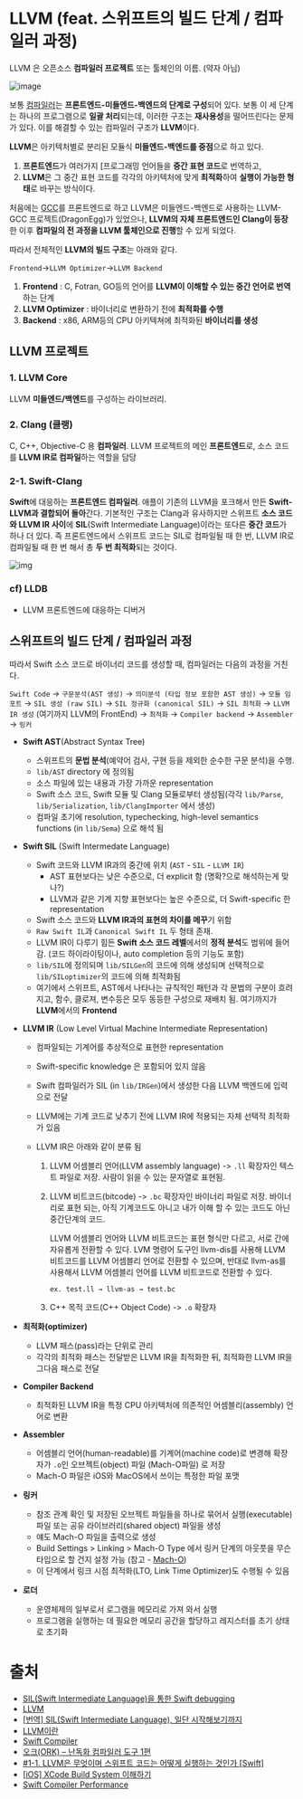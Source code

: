 # LLVM (feat. 스위프트의 빌드 단계 / 컴파일러 과정)

LLVM 은 오픈소스 **컴파일러 프로젝트** 또는 툴체인의 이름. (약자 아님)

![image](https://user-images.githubusercontent.com/20410193/110127199-b10a1c00-7e08-11eb-99ee-30f85ce63246.png)

보통 [컴파일러](https://namu.wiki/w/컴파일러)는 **프론트엔드-미들엔드-백엔드의 단계로 구성**되어 있다. 보통 이 세 단계는 하나의 프로그램으로 **일괄 처리**되는데, 이러한 구조는 **재사용성**을 떨어뜨린다는 문제가 있다. 이를 해결할 수 있는 컴파일러 구조가 **LLVM**이다.

**LLVM**은 아키텍처별로 분리된 모듈식 **미들엔드-백엔드를 중점**으로 하고 있다. 

1. **프론트엔드**가 여러가지 [프로그래밍 언어들을 **중간 표현 코드**로 번역하고,
2. **LLVM**은 그 중간 표현 코드를 각각의 아키텍처에 맞게 **최적화**하여 **실행이 가능한 형태**로 바꾸는 방식이다. 

처음에는 [GCC](https://namu.wiki/w/GCC)를 프론트엔드로 하고 LLVM은 미들엔드-백엔드로 사용하는 LLVM-GCC 프로젝트(DragonEgg)가 있었으나, **LLVM의 자체 프론트엔드인 Clang이 등장**한 이후 **컴파일의 전 과정을 LLVM 툴체인으로 진행**할 수 있게 되었다.

따라서 전체적인 **LLVM의 빌드 구조**는 아래와 같다.

`Frontend`->`LLVM Optimizer`->`LLVM Backend`


1. **Frontend** : C, Fotran, GO등의 언어를 **LLVM이 이해할 수 있는 중간 언어로 번역**하는 단계
2. **LLVM Optimizer** : 바이너리로 변환하기 전에 **최적화를 수행**
3. **Backend** : x86, ARM등의 CPU 아키텍쳐에 최적화된 **바이너리를 생성**



## LLVM 프로젝트

### 1. LLVM Core

LLVM **미들엔드/백엔드**를 구성하는 라이브러리. 

### 2. Clang (클랭)

C, C++, Objective-C 용 **컴파일러**. LLVM 프로젝트의 메인 **프론트엔드**로, 소스 코드를 **LLVM IR로 컴파일**하는 역할을 담당

### 2-1. Swift-Clang

**Swift**에 대응하는 **프론트엔드 컴파일러**. 애플이 기존의 LLVM을 포크해서 만든 **Swift-LLVM과 결합되어 돌아**간다. 기본적인 구조는 Clang과 유사하지만 스위프트 **소스 코드와 LLVM IR 사이**에 **SIL**(Swift Intermediate Language)이라는 또다른 **중간 코드**가 하나 더 있다. 즉 프론트엔드에서 스위프트 코드는 SIL로 컴파일될 때 한 번, LLVM IR로 컴파일될 때 한 번 해서 총 **두 번 최적화**되는 것이다.

![img](https://blog.kakaocdn.net/dn/ZbUmK/btqO6f8YlZo/kWMuzfKIJeXKLnwNOok4k1/img.jpg)

### cf) LLDB

- LLVM 프론트엔드에 대응하는 디버거



## 스위프트의 빌드 단계 / 컴파일러 과정

따라서 Swift 소스 코드로 바이너리 코드를 생성할 때, 컴파일러는 다음의 과정을 거친다.

`Swift Code`  → `구문분석(AST 생성)` → `의미분석 (타입 정보 포함한 AST 생성)` → `모듈 임포트` → `SIL 생성 (raw SIL)` → `SIL 정규화 (canonical SIL)` → `SIL 최적화` → `LLVM IR 생성` (여기까지 LLVM의 FrontEnd) → `최적화` → `Compiler backend` → `Assembler` → `링커`

- **Swift AST**(Abstract Syntax Tree) 

  - 스위프트의 **문법 분석**(예약어 검사, 구현 등을 제외한 순수한 구문 분석)을 수행.
  -  `lib/AST` directory 에 정의됨
  - 소스 파일에 있는 내용과 가장 가까운 representation 
  -  Swift 소스 코드, Swift 모듈 및 Clang 모듈로부터 생성됨(각각 `lib/Parse`, `lib/Serialization`, `lib/ClangImporter` 에서 생성)
  - 컴파일 초기에 resolution, typechecking, high-level semantics functions (in `lib/Sema`) 으로 해석 됨

- **Swift SIL** (Swift Intermedate Language)
  
  - Swift 코드와 LLVM IR과의 중간에 위치 (`AST` - `SIL` - `LLVM IR`)
    - AST 표현보다는 낮은 수준으로, 더 explicit 함 (명확?으로 해석하는게 맞나?)
    - LLVM과 같은 기계 지향 표현보다는 높은 수준으로, 더  Swift-specific 한 representation
  - Swift 소스 코드와 **LLVM IR과의 표현의 차이를 메꾸**기 위함
  - `Raw Swift IL`과 `Canonical Swift IL` 두 형태 존재. 
  - LLVM IR이 다루기 힘든 **Swift 소스 코드 레벨**에서의 **정적 분석**도 범위에 들어감. (코드 하이라이팅이나, auto completion 등의 기능도 포함)
  - `lib/SIL`에 정의되며 `lib/SILGen`의 코드에 의해 생성되며 선택적으로 `lib/SILoptimizer`의 코드에 의해 최적화됨
  - 여기에서 스위프트, AST에서 나타나는 규칙적인 패턴과 각 문법의 구분이 흐려지고, 함수, 클로져, 변수등은 모두 동등한 구성으로 재배치 됨. 여기까지가 **LLVM**에서의 **Frontend**

- **LLVM IR** (Low Level Virtual Machine Intermediate Representation)

  - 컴파일되는 기계어를 추상적으로 표현한 representation
  - Swift-specific knowledge 은 포함되어 있지 않음 
  - Swift 컴파일러가 SIL (in `lib/IRGen`)에서 생성한 다음 LLVM 백엔드에 입력으로 전달
  - LLVM에는 기계 코드로 낮추기 전에 LLVM IR에 적용되는 자체 선택적 최적화가 있음
  - LLVM IR은 아래와 같이 분류 됨

    1. LLVM 어셈블리 언어(LLVM assembly language) -> `.ll` 확장자인 텍스트 파일로 저장. 사람이 읽을 수 있는 문자열로 표현됨.

    2. LLVM 비트코드(bitcode) -> `.bc` 확장자인 바이너리 파일로 저장. 바이너리로 표현 되는, 아직 기계코드도 아니고 내가 이해 할 수 있는 코드도 아닌 중간단계의 코드. 

       LLVM 어셈블리 언어와 LLVM 비트코드는 표현 형식만 다르고, 서로 간에 자유롭게 전환할 수 있다. LVM 명령어 도구인 llvm-dis를 사용해 LLVM 비트코드를 LLVM 어셈블리 언어로 전환할 수 있으며, 반대로 llvm-as를 사용해서 LLVM 어셈블리 언어를 LLVM 비트코드로 전환할 수 있다.

       `ex. test.ll → llvm-as → test.bc`

    3. C++ 목적 코드(C++ Object Code) -> `.o` 확장자

- **최적화(optimizer)**

  - LLVM 패스(pass)라는 단위로 관리
  - 각각의 최적화 패스는 전달받은 LLVM IR을 최적화한 뒤, 최적화한 LLVM IR을 그다음 패스로 전달

- **Compiler Backend**

  - 최적화된 LLVM IR을 특정 CPU 아키텍처에 의존적인 어셈블리(assembly) 언어로 변환

- **Assembler**

  - 어셈블리 언어(human-readable)를 기계어(machine code)로 변경해 확장자가 `.o`인 오브젝트(object) 파일 (Mach-O파일) 로 저장
  - Mach-O 파일은 iOS와 MacOS에서 쓰이는 특정한 파일 포맷

- **링커**

  - 참조 관계 확인 및 저장된 오브젝트 파일들을 하나로 묶어서 실행(executable) 파일 또는 공유 라이브러리(shared object) 파일을 생성
  - 얘도 Mach-O 파일을 출력으로 생성 
  - Build Settings > Linking > Mach-O Type 에서 링커 단계의 아웃풋을 무슨 타입으로 할 건지 설정 가능 (참고 - [Mach-O](https://github.com/sujinnaljin/TIL/blob/master/Swift/Mach-O.md))
  - 이 단계에서 링크 시점 최적화(LTO, Link Time Optimizer)도 수행될 수 있음

- **로더**
  - 운영체제의 일부로서 로그램을 메모리로 가져 와서 실행
  - 프로그램을 실행하는 데 필요한 메모리 공간을 할당하고 레지스터를 초기 상태로 초기화

 




# 출처

- [SIL(Swift Intermediate Language)을 통한 Swift debugging](https://woowabros.github.io/swift/2018/03/18/swift-debugging-with-SIL.html)
- [LLVM](https://namu.wiki/w/LLVM)
- [[번역] SIL(Swift Intermediate Language), 일단 시작해보기까지](https://woowabros.github.io/swift/2018/03/18/translation-SIL-for-the-moment-before-entry.html)
- [LLVM이란](https://zeddios.tistory.com/1175)
- [Swift Compiler](https://swift.org/swift-compiler/#compiler-architecture)
- [오크(ORK) – 난독화 컴파일러 도구 1편](https://engineering.linecorp.com/ko/blog/code-obfuscation-compiler-tool-ork-1/)
- [#1-1. LLVM은 무엇이며 스위프트 코드는 어떻게 실행하는 것인가 [Swift]](https://velog.io/@msi753/LLVM-%EC%8A%A4%EC%9C%84%ED%94%84%ED%8A%B8-%EC%BB%B4%ED%8C%8C%EC%9D%BC)
- [[iOS] XCode Build System 이해하기](https://eunjin3786.tistory.com/323)
- [Swift Compiler Performance](https://github.com/apple/swift/blob/main/docs/CompilerPerformance.md#amount-of-optimization)


